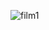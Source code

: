 ![film1](https://user-images.githubusercontent.com/129625477/236484139-7cb69f3b-d978-4810-a61a-60ae91cfc4b2.png)
